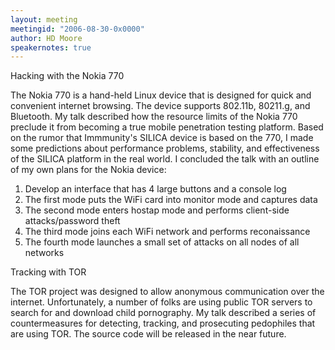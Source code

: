 ```yaml
---
layout: meeting
meetingid: "2006-08-30-0x0000"
author: HD Moore
speakernotes: true
---
```


Hacking with the Nokia 770

The Nokia 770 is a hand-held Linux device that is designed for quick and
convenient internet browsing.
The device supports 802.11b, 80211.g, and Bluetooth. My talk described
how the resource limits of
the Nokia 770 preclude it from becoming a true mobile penetration
testing platform. Based on the
rumor that Immmunity's SILICA device is based on the 770, I made some
predictions about performance
problems, stability, and effectiveness of the SILICA platform in the
real world. I concluded the
talk with an outline of my own plans for the Nokia device:

1) Develop an interface that has 4 large buttons and a console log
2) The first mode puts the WiFi card into monitor mode and captures data
3) The second mode enters hostap mode and performs client-side
attacks/password theft
4) The third mode joins each WiFi network and performs reconaissance
5) The fourth mode launches a small set of attacks on all nodes of all
networks

Tracking with TOR

The TOR project was designed to allow anonymous communication over the
internet. Unfortunately,
a number of folks are using public TOR servers to search for and
download child pornography.
My talk described a series of countermeasures for detecting, tracking,
and prosecuting
pedophiles that are using TOR. The source code will be released in the
near future.


